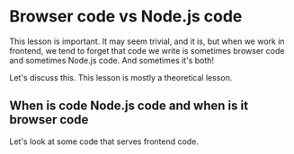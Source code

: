 # Browser code vs Node.js code

This lesson is important. It may seem trivial, and it is, but when we work in frontend, we tend to forget that code
we write is sometimes browser code and sometimes Node.js code. And sometimes it's both!

Let's discuss this. This lesson is mostly a theoretical lesson.

## When is code Node.js code and when is it browser code

Let's look at some code that serves frontend code.
